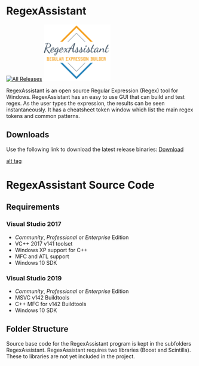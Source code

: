 # RegexAssistant
[![All Releases](https://img.shields.io/github/downloads/David-Maisonave/RegexAssistant/total.svg)](https://github.com/David-Maisonave/RegexAssistant/releases/latest)
[![logo](Docs/Logos/RegexAssitant_Logo.png)](https://github.com/David-Maisonave/RegexAssistant)

RegexAssistant is an open source Regular Expression (Regex) tool for Windows. 
RegexAssistant has an easy to use GUI that can build and test regex. As the user types the expression, the results can be seen instantaneously.
It has a cheatsheet token window which list the main regex tokens and common patterns.

## Downloads
Use the following link to download the latest release binaries: [Download](https://github.com/David-Maisonave/RegexAssistant/releases/tag/0.1)

[alt tag](https://github.com/David-Maisonave/RegexAssistant/Docs/ProjectImages/RegexAssistant_DefaultStartupScreen.png)

# RegexAssistant Source Code
## Requirements

### Visual Studio 2017

 * *Community*, *Professional* or *Enterprise* Edition
 * VC++ 2017 v141 toolset
 * Windows XP support for C++
 * MFC and ATL support
 * Windows 10 SDK

### Visual Studio 2019

 * *Community*, *Professional* or *Enterprise* Edition
 * MSVC v142 Buildtools
 * C++ MFC for v142 Buildtools
 * Windows 10 SDK

## Folder Structure

Source base code for the RegexAssistant program is kept in the subfolders RegexAssistant.
RegexAssistant requires two libraries (Boost and Scintilla).  These to libraries are not yet included in the project.

